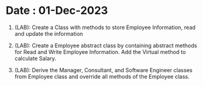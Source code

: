 # Date : 01-Dec-2023

1. (LAB): Create a Class with methods to store Employee Information, read and update the information

2.	(LAB): Create a Employee abstract class by containing abstract methods for Read and Write Employee Information. Add the Virtual method to calculate Salary.
3.	(LAB): Derive the Manager, Consultant, and Software Engineer classes from Employee class and override all methods of the Employee class.
